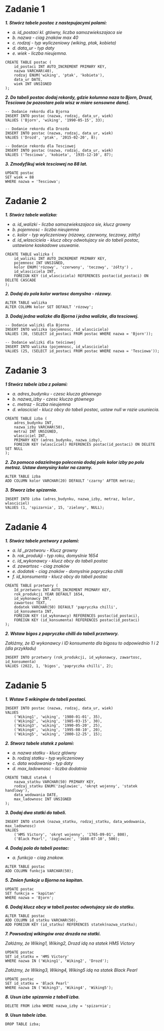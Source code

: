 # Zadanie 1

***1. Stwórz tabele postac z nastepujacymi polami:***
* *a. id_postaci kl. gtówny, liczba samozwiekszajaca sie*
* *b. nazwa - ciag znaków max 40*
* *c. rodzaj - typ wyliczeniowy (wiking, ptak, kobieta)*
* *d. data_ur - typ daty*
* *e. wiek - liczba nieujemna.*


```
CREATE TABLE postac (
    id_postaci INT AUTO_INCREMENT PRIMARY KEY,
    nazwa VARCHAR(40),
    rodzaj ENUM('wiking', 'ptak', 'kobieta'),
    data_ur DATE,
    wiek INT UNSIGNED
);
```
***2. Do tabeli postac dodaj rekordy, gdzie kolumna naza to Bjorn, Drozd, Tesciowa (w pozostare pola wisz w miare sensowne dane).***

```
-- Dodanie rekordu dla Bjorna
INSERT INTO postac (nazwa, rodzaj, data_ur, wiek)
VALUES ('Bjorn', 'wiking', '1990-05-15', 33);

-- Dodanie rekordu dla Drozda
INSERT INTO postac (nazwa, rodzaj, data_ur, wiek)
VALUES ('Drozd', 'ptak', '2015-02-20', 8);

-- Dodanie rekordu dla Tesciowej
INSERT INTO postac (nazwa, rodzaj, data_ur, wiek)
VALUES ('Tesciowa', 'kobieta', '1935-12-10', 87);
```

***3. Zmodyfikuj wiek tesciowej na 88 lat.***

```
UPDATE postac
SET wiek = 88
WHERE nazwa = 'Tesciowa';
```

# Zadanie 2 

***1. Stwórz tabele walizka:***
* *a. id_walizki - liczba samozwiekszajaca sie, klucz growny*
* *b. pojemnosc - liczba nieujemna*
* *c. kolor - typ wyliczeniowy (rózowy, czerwony, teczowy, zótty)*
* *d. id_wlasciciela - klucz obcy odwotujacy sie do tabeli postac, ustawione kaskadowe usuwanie.*

```
CREATE TABLE walizka (
    id_walizki INT AUTO_INCREMENT PRIMARY KEY,
    pojemnosc INT UNSIGNED,
    kolor ENUM('rózowy', 'czerwony', 'teczowy', 'żółty') ,
    id_wlasciciela INT,
    FOREIGN KEY (id_wlasciciela) REFERENCES postac(id_postaci) ON DELETE CASCADE
);
```

***2. Dodaj do pola kolor wartosc domyslna - rózowy.***

```
ALTER TABLE walizka
ALTER COLUMN kolor SET DEFAULT 'rózowy';
```

***3. Dodaj jedna walizke dla Bjorna i jedna walizke, dla tesciowej.***

```
-- Dodanie walizki dla Bjorna
INSERT INTO walizka (pojemnosc, id_wlasciciela)
VALUES (30, (SELECT id_postaci FROM postac WHERE nazwa = 'Bjorn'));

-- Dodanie walizki dla teściowej
INSERT INTO walizka (pojemnosc, id_wlasciciela)
VALUES (25, (SELECT id_postaci FROM postac WHERE nazwa = 'Tesciowa'));
```

# Zadanie 3 

***1 Stwórz tabele izba z polami:***
* *a. adres_budynku - czesc klucza gtównego*
* *b. nazwa_izby - czesc klucza gtównego*
* *c. metraz - liczba nieujemna*
* *d. wlasciciel - klucz obcy do tabeli postac, ustaw null w razie usuniecia.*

```
CREATE TABLE izba (
    adres_budynku INT,
    nazwa_izby VARCHAR(50),
    metraz INT UNSIGNED,
    wlasciciel INT,
    PRIMARY KEY (adres_budynku, nazwa_izby),
    FOREIGN KEY (wlasciciel) REFERENCES postac(id_postaci) ON DELETE SET NULL
);
```

***2. Za pomoca odazielnego polecenia dodaj pole kolor izby po polu metraz. Ustaw domysiny kolor na czarny.***

```
ALTER TABLE izba
ADD COLUMN kolor VARCHAR(20) DEFAULT 'czarny' AFTER metraz;
```

***3. Stworz izbe spizarnia.***

```
INSERT INTO izba (adres_budynku, nazwa_izby, metraz, kolor, wlasciciel)
VALUES (1, 'spizarnia', 15, 'zielony', NULL);
```

# Zadanie 4 

***1. Stwórz tabele pretwory z polami:***
* *a. Id _przetworu - Klucz growny*
* *b. rok_produkji - typ roku, domyslnie 1654*
* *c. id_wykonawcy - klucz obcy do tabeli postac*
* *d. zawartosc - ciag znaków*
* *e. dodatek - ciag znaków - domyslnie papryczka chilli*
* *f. id_konsumenta - klucz obcy do tabeli postac*

```
CREATE TABLE przetwory (
    Id_przetworu INT AUTO_INCREMENT PRIMARY KEY,
    rok_produkcji YEAR DEFAULT 1654,
    id_wykonawcy INT,
    zawartosc TEXT,
    dodatek VARCHAR(50) DEFAULT 'papryczka chilli',
    id_konsumenta INT,
    FOREIGN KEY (id_wykonawcy) REFERENCES postac(id_postaci),
    FOREIGN KEY (id_konsumenta) REFERENCES postac(id_postaci)
);
```

***2. Wstaw bigos z papryczka chilli do tabeli przetwory.***

*Załóżmy, że ID wykonawcy i ID konsumenta dla bigosu to odpowiednio 1 i 2 (dla przykładu)*

```
INSERT INTO przetwory (rok_produkcji, id_wykonawcy, zawartosc, id_konsumenta)
VALUES (2022, 1, 'bigos', 'papryczka chilli', 2);
```

# Zadanie 5

***1. Wstaw 5 wikingów do tabeli postaci.***

```
INSERT INTO postac (nazwa, rodzaj, data_ur, wiek)
VALUES 
    ('Wiking1', 'wiking', '1980-01-01', 35),
    ('Wiking2', 'wiking', '1985-03-15', 30),
    ('Wiking3', 'wiking', '1990-05-20', 25),
    ('Wiking4', 'wiking', '1995-08-10', 20),
    ('Wiking5', 'wiking', '2000-12-25', 15);
```

***2. Stworz tabele statek z polami:***
* *a. nazwa statku - klucz gtówny*
* *b. rodzaj statku - typ wyliczeniowy*
* *c. data wodowania - typ daty*
* *d. max_ladownosc - liczba dodatnia*

```
CREATE TABLE statek (
    nazwa_statku VARCHAR(50) PRIMARY KEY,
    rodzaj_statku ENUM('żaglowiec', 'okręt wojenny', 'statek handlowy'),
    data_wodowania DATE,
    max_ladownosc INT UNSIGNED
);
```

***3. Dodaj dwa statki do tabeli.***

```
INSERT INTO statek (nazwa_statku, rodzaj_statku, data_wodowania, max_ladownosc)
VALUES 
    ('HMS Victory', 'okręt wojenny', '1765-09-01', 800),
    ('Black Pearl', 'żaglowiec', '1688-07-10', 500);
```

***4. Dodaj pola do tabeli postac:***
* *a. funkcja - ciag znakow.*

```
ALTER TABLE postac
ADD COLUMN funkcja VARCHAR(50);
```

***5. Zmien funkcje u Bjorna na kapitan.***

```
UPDATE postac
SET funkcja = 'kapitan'
WHERE nazwa = 'Bjorn';
```

***6. Dodaj klucz obcy w tabeli postac odwotujacy sie do statku.***

```
ALTER TABLE postac
ADD COLUMN id_statku VARCHAR(50),
ADD FOREIGN KEY (id_statku) REFERENCES statek(nazwa_statku);
```

***7. Powsadzaj wikingów oraz drozda na statki.***

*Załóżmy, że Wiking1, Wiking2, Drozd idą na statek HMS Victory*
```
UPDATE postac
SET id_statku = 'HMS Victory'
WHERE nazwa IN ('Wiking1', 'Wiking2', 'Drozd');
```
*Załóżmy, że Wiking3, Wiking4, Wiking5 idą na statek Black Pearl*
```
UPDATE postac
SET id_statku = 'Black Pearl'
WHERE nazwa IN ('Wiking3', 'Wiking4', 'Wiking5');
```
***8. Usun izbe spizarnia z tabell izba.***
```
DELETE FROM izba WHERE nazwa_izby = 'spizarnia';
```
***9. Usun tabele izba.***
```
DROP TABLE izba;
```
